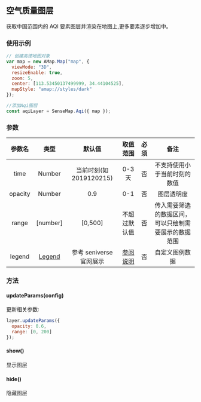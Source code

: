 ## 空气质量图层

获取中国范围内的 AQI 要素图层并渲染在地图上,更多要素逐步增加中。

### 使用示例

```js
// 创建高德地图对象
var map = new AMap.Map("map", {
  viewMode: "3D",
  resizeEnable: true,
  zoom: 5,
  center: [113.53450137499999, 34.44104525],
  mapStyle: "amap://styles/dark"
});

//添加Aqi图层
const aqiLayer = SenseMap.Aqi({ map });
```

### 参数

| 参数名  |                  类型                   |         默认值          |                 取值范围                  | 必须 |                         备注                         |
| :-----: | :-------------------------------------: | :---------------------: | :---------------------------------------: | :--: | :--------------------------------------------------: |
|  time   |                 Number                  | 当前时刻(如 2019120215) |                  0-3 天                   |  否  |             不支持使用小于当前时刻的数值             |
| opacity |                 Number                  |           0.9           |                    0-1                    |  否  |                      图层透明度                      |
|  range  |                [number]                 |         [0,500]         |               不超过默认值                |  否  | 传入需要筛选的数据区间，可以只绘制需要展示的数据范围 |
| legend  | [Legend](./common.md#自定义图例-legend) | 参考 seniverse 官网展示 | [参阅说明](./common.md#自定义图例-legend) |  否  |                    自定义图例数据                    |

### 方法

#### updateParams(config)

更新相关参数:

```js
layer.updateParams({
  opacity: 0.6,
  range: [0, 200]
});
```

#### show()

显示图层

#### hide()

隐藏图层

